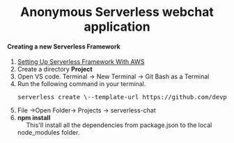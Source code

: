 <html>
<body>
<h1 align ="center" styl>Anonymous Serverless webchat application</h1>

<h4>Creating a new Serverless Framework</h4>

<ol>

<li><a href="https://github.com/devpeak/AWS-LAMBDA-AND-SERVERLESS-FRAMEWORK.git">Setting Up Serverless Framework With AWS</a></li>

<li>Create a directory <strong>Project</strong></li>

<li>Open VS code. Terminal -> New Terminal -> Git Bash as a Terminal</li>

<li>Run the following command in your terminal.</li>

<pre>serverless create \--template-url https://github.com/devpeak/Anonymous-serverless-webchat/tree/master/serverless-chat \--path serverless-chat</pre>

<li>File ->Open Folder-> Projects -> serverless-chat</li>
<li><strong>npm install</strong></li>
&nbsp;&nbsp;&nbsp;&nbsp;&nbsp;This'll install all the dependencies from package.json to the local node_modules folder.

</ol>
</body>
</html>
